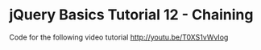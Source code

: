 jQuery Basics Tutorial 12 - Chaining
====================================

Code for the following video tutorial http://youtu.be/T0XS1vWvIog
